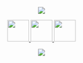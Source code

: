 

<p align="center">
  <img src="https://encrypted-tbn0.gstatic.com/images?q=tbn:ANd9GcSuOS1Jfosptio4XKw4SB2lURAg_Ra4lz_YVkEvz9HZ3FdQM-VculRWk8IFmLZwlwaD33Y&usqp=CAU"/>
  </p>

<div align="center"> 

<a href="https://www.linkedin.com/in/akif-emre-şenol-069740258/">
  <img height="50" src="https://user-images.githubusercontent.com/46517096/166973395-19676cd8-f8ec-4abf-83ff-da8243505b82.png"/>
</a>


<a href="https://www.instagram.com/akifemresenol/">
  <img height="50" src="https://user-images.githubusercontent.com/46517096/166974368-9798f39f-1f46-499c-b14e-81f0a3f83a06.png"/>


  
  <a href="https://twitter.com/akifemresenol">
  <img height="50" src="https://user-images.githubusercontent.com/46517096/166974271-91dfa250-d70b-4cb9-8707-f1bda1b708c3.png"/>
</a>
  
  </div>
  
  <p align="center">
  <img src="https://media0.giphy.com/media/TcdpZwYDPlWXC/giphy.gif"/>
</p>

